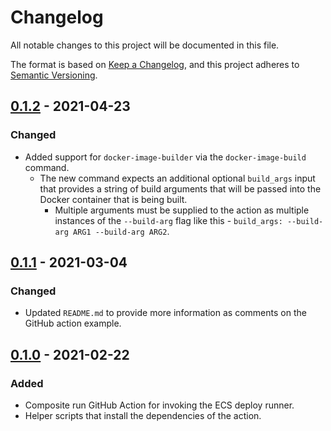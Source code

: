 # Changelog

All notable changes to this project will be documented in this file.

The format is based on [Keep a Changelog](https://keepachangelog.com/en/1.0.0/),
and this project adheres to [Semantic Versioning](https://semver.org/spec/v2.0.0.html).

## [0.1.2] - 2021-04-23

### Changed

- Added support for `docker-image-builder` via the `docker-image-build` command.
  - The new command expects an additional optional `build_args` input that provides a string of build arguments
    that will be passed into the Docker container that is being built. 
    - Multiple arguments must be supplied to the action as multiple instances of the `--build-arg` flag like this - 
      `build_args: --build-arg ARG1 --build-arg ARG2`.

## [0.1.1] - 2021-03-04 

### Changed

- Updated `README.md` to provide more information as comments on the GitHub action example.

## [0.1.0] - 2021-02-22

### Added

- Composite run GitHub Action for invoking the ECS deploy runner.
- Helper scripts that install the dependencies of the action.

[0.1.2]: https://github.com/distil/ecs-deploy-runner-github-action/compare/v0.1.1...v0.1.2
[0.1.1]: https://github.com/distil/ecs-deploy-runner-github-action/compare/v0.1.0...v0.1.1
[0.1.0]: https://github.com/distil/ecs-deploy-runner-github-action/releases/tag/v0.1.0